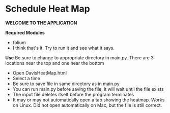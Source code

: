 # Schedule Heat Map
**WELCOME TO THE APPLICATION**

**Required Modules**
- folium
- I think that's it. Try to run it and see what it says.

**Use**
Be sure to change to appropriate directory in main.py. There are 3 locations near the top and one near the bottom

+ Open DavisHeatMap.html
+ Select a time
+ Be sure to save file in same directory as in main.py
+ You can run main.py before saving the file, it will wait until the file exists
+ The input file deletes itself before the program terminates
+ It may or may not automatically open a tab showing the heatmap. Works on Linux. Did not open automatically on Mac, but the file is still correct.
